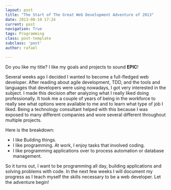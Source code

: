 ```yaml
---
layout: post
title: "The Start of The Great Web Development Adventure of 2013"
date: 2013-08-10 17:24
current: post
navigation: True
tags: Programming
class: post-template
subclass: 'post'
author: rafael

---
```


Do you like my title? I like my goals and projects to sound <strong>EPIC</strong>!

Several weeks ago I decided I wanted to become a full-fledged web developer. After reading about agile development, TDD, and the tools and languages that developers were using nowadays, I got very interested in the subject.
I made this decision after analyzing what I really liked doing professionally. It took me a couple of years of being in the workforce to really see what options were available to me and to learn what type of job I liked. Being a technology consultant helped with this because I was exposed to many different companies and wore several different throughout multiple projects. 

Here is the breakdown:
<ul>
<li>I like Building things.</li>
<li>I like programming. At work, I enjoy tasks that involved coding.</li>
<li>I like programming applications over to process automation or database management.</li>
</ul> 
So it turns out, I want to be programming all day, building applications and solving problems with code.
In the next few weeks I will document my progress as I teach myself the skills necessary to be a web developer. Let the adventure begin!

